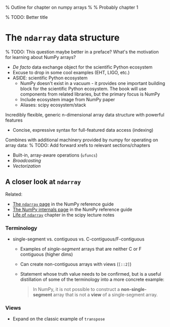 % Outline for chapter on numpy arrays
%
% Probably chapter 1

% TODO: Better title
# The `ndarray` data structure

% TODO: This question maybe better in a preface?
What's the motivation for learning about NumPy arrays?
 - *De facto* data exchange object for the scientific Python ecosystem
 - Excuse to drop in some cool examples (EHT, LIGO, etc.)
 - ASIDE: scientific Python ecosystem
   * NumPy doesn't exist in a vacuum - it provides one important building block
     for the scientific Python ecosystem.
     The book will use components from related libraries, but the primary 
     focus is NumPy
   * Include ecosystem image from NumPy paper
   * Aliases: scipy ecosystem/stack 

Incredibly flexible, generic n-dimensional array data structure with powerful
features
 - Concise, expressive syntax for full-featured data access (indexing)

Combines with additional machinery provided by numpy for operating on array
data:
 % TODO: Add forward xrefs to relevant sections/chapters
 - Built-in, array-aware operations (`ufuncs`)
 - *Broadcasting*
 - *Vectorization*

## A closer look at `ndarray`

Related:
 - [The `ndarray` page][numpyref-ndarray] in the NumPy reference guide
 - [The NumPy internals page][numpyref-internals] in the NumPy reference guide
 - [Life of `ndarray`][sln-anatomy] chapter in the scipy lecture notes

[numpyref-ndarray]: https://numpy.org/doc/stable/reference/arrays.ndarray.html
[numpyref-internals]: https://numpy.org/doc/stable/reference/internals.html#internal-organization-of-numpy-arrays
[sln-anatomy]: https://scipy-lectures.org/advanced/advanced_numpy/index.html#life-of-ndarray


### Terminology

 - single-segment vs. contiguous vs. C-contiguous/F-contiguous
   * Examples of *single-segment* arrays that are neither C or F 
     contiguous (higher dims)
   * Can create non-contiguous arrays with views (`[::2]`)
   * Statement whose truth value needs to be confirmed, but is a useful 
     distillation of some of the terminology into a more concrete example:
    
     > In NumPy, it is not possible to construct a **non-single-segment** 
     > array that is not a **view** of a single-segment array.

### Views

 - Expand on the classic example of `transpose`
